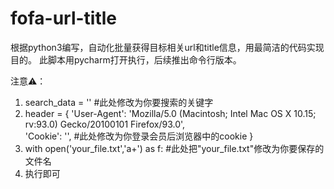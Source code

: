# fofa-url-title
根据python3编写，自动化批量获得目标相关url和title信息，用最简洁的代码实现目的。
此脚本用pycharm打开执行，后续推出命令行版本。

注意⚠️：
1. search_data = ''  #此处修改为你要搜索的关键字
2. header = {
        'User-Agent':
            'Mozilla/5.0 (Macintosh; Intel Mac OS X 10.15; rv:93.0) Gecko/20100101 Firefox/93.0',  
        'Cookie':
            '',         #此处修改为你登录会员后浏览器中的cookie
    }
 3. with open('your_file.txt','a+') as f:  #此处把"your_file.txt"修改为你要保存的文件名
 4. 执行即可
